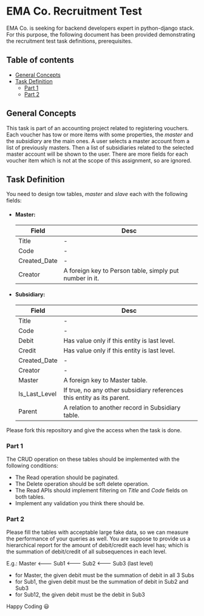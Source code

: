 # EMA Co. Recruitment Test <!-- omit in toc -->

EMA Co. is seeking for backend developers expert in python-django stack. For this purpose, the following document has been provided demonstrating the recruitment test task definitions, prerequisites.

## Table of contents <!-- omit in toc -->

- [General Concepts](#general-concepts)
- [Task Definition](#task-definition)
  - [Part 1](#part-1)
  - [Part 2](#part-2)


## General Concepts

This task is part of an accounting project related to registering vouchers. Each voucher has tow or more items with some properties, the *master* and the *subsidiary* are the main ones. A user selects a master account from a list of previously masters. Then a list of subsidiaries related to the selected master account will be shown to the user. There are more fields for each voucher item which is not at the scope of this assignment, so are ignored.

## Task Definition

You need to design tow tables, *master* and *slave* each with the following fields:
- #### Master:
  | Field | Desc |
  | -------- | ------- |
  | Title | - |
  | Code | - |
  | Created_Date | - |
  | Creator | A foreign key to Person table, simply put number in it. |

- #### Subsidiary:
  | Field | Desc |
  | -------- | ------- |
  | Title | - |
  | Code | - |
  | Debit | Has value only if this entity is last level. |
  | Credit | Has value only if this entity is last level. |
  | Created_Date | - |
  | Creator | - |
  | Master | A foreign key to Master table. |
  | Is_Last_Level | If true, no any other subsidiary references this entity as its parent. |
  | Parent | A relation to another record in Subsidiary table. |

Please fork this repository and give the access when the task is done.

### Part 1

The CRUD operation on these tables should be implemented with the following conditions:
- The Read operation should be paginated.
- The Delete operation should be soft delete operation.
- The Read APIs should implement filtering on *Title* and *Code* fields on both tables.
- Implement any validation you think there should be.

### Part 2

Please fill the tables with acceptable large fake data, so we can measure the performance of your queries as well. You are suppose to provide us a hierarchical report for the amount of debit/credit each level has; which is the summation of debit/credit of all subsequences in each level.

E.g.:
Master <--- Sub1 <--- Sub2 <--- Sub3 (last level)  
- for Master, the given debit must be the summation of debit in all 3 Subs  
- for Sub1, the given debit must be the summation of debit in Sub2 and Sub3  
- for Sub12, the given debit must be the debit in Sub3

Happy Coding :smiley:

